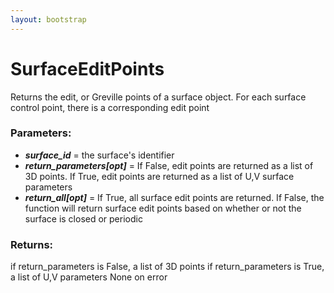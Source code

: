```yaml
---
layout: bootstrap
---
```


# SurfaceEditPoints

Returns the edit, or Greville points of a surface object. For each
        surface control point, there is a corresponding edit point
        

### Parameters:

- ***surface_id*** = the surface's identifier
- ***return_parameters[opt]*** = If False, edit points are returned as a list of
  3D points. If True, edit points are returned as a list of U,V surface
  parameters
- ***return_all[opt]*** = If True, all surface edit points are returned. If False,
  the function will return surface edit points based on whether or not the
  surface is closed or periodic
        

### Returns:


if return_parameters is False, a list of 3D points
if return_parameters is True, a list of U,V parameters
None on error
        
